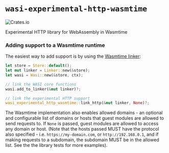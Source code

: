 # `wasi-experimental-http-wasmtime`

![Crates.io](https://img.shields.io/crates/v/wasi-experimental-http-wasmtime)

Experimental HTTP library for WebAssembly in Wasmtime

### Adding support to a Wasmtime runtime

The easiest way to add support is by using the
[Wasmtime linker](https://docs.rs/wasmtime/0.24.0/wasmtime/struct.Linker.html):

```rust
let store = Store::default();
let mut linker = Linker::new(&store);
let wasi = Wasi::new(&store, ctx);

// link the WASI core functions
wasi.add_to_linker(&mut linker)?;

// link the experimental HTTP support
wasi_experimental_http_wasmtime::link_http(&mut linker, None)?;
```

The Wasmtime implementation also enables allowed domains - an optional and
configurable list of domains or hosts that guest modules are allowed to send
requests to. If `None` is passed, guest modules are allowed to access any domain
or host. (Note that the hosts passed MUST have the protocol also specified -
i.e. `https://my-domain.com`, or `http://192.168.0.1`, and if making requests to
a subdomain, the subdomain MUST be in the allowed list. See the the library
tests for more examples).
